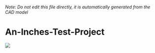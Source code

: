 ###### Note: Do not edit this file directly, it is automatically generated from the CAD model

# An-Inches-Test-Project

![](/project.svg)



 

